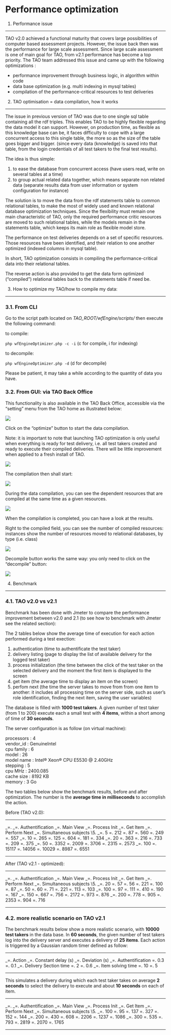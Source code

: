 <!--
parent: 'Administrator Guide'
created_at: '2011-06-22 11:25:02'
updated_at: '2011-09-28 13:22:25'
authors:
    - 'Somsack Sipasseuth'
tags:
    - 'Administrator Guide'
-->

Performance optimization
========================



1. Performance issue
--------------------

TAO v2.0 achieved a functional maturity that covers large possibilities of computer based assessment projects. However, the issue back then was the performance for large scale assessment. Since large scale assessment is one of main goal for TAO, from v2.1 performance has become a top priority. The TAO team addressed this issue and came up with the following optimizations :

-   performance improvement through business logic, in algorithm within code
-   data base optimization (e.g. multi indexing in mysql tables)
-   compilation of the performance-critical resources to test deliveries

2. TAO optimisation = data compilation, how it works
----------------------------------------------------

The issue in previous version of TAO was due to one single sql table containing all the rdf triples. This enables TAO to be highly flexible regarding the data model it can support. However, on production time, as flexible as this knowledge base can be, it faces difficulty to cope with a large concurrent access to this single table, the more so as the size of the table goes bigger and bigger. (since every data (knowledge) is saved into that table, from the login credentials of all test takers to the final test results).

The idea is thus simple:

1.  to ease the database from concurrent access (have users read, write on several tables at a time)
2.  to group actual related data together, which means separate non related data (separate results data from user information or system configuration for instance)

The solution is to move the data from the rdf statements table to common relational tables, to make the most of widely used and known relational database optimization techniques. Since the flexibility must remain one main characteristic of TAO, only the required performance critic resources are moved to such relational tables, while the models remain in the statements table, which keeps its main role as flexible model store.

The performance on test deliveries depends on a set of specific resources. Those resources have been identified, and their relation to one another optimized (indexed columns in mysql table).

In short, TAO optimization consists in compiling the performance-critical data into their relational tables.

The reverse action is also provided to get the data form optimized (“compiled”) relational tables back to the statements table if need be.

3. How to optimize my TAO/how to compile my data:
-------------------------------------------------

### 3.1. From CLI

Go to the script path located on *TAO_ROOT/wfEngine/scripts/* then execute the following command:

to compile:

`php wfEngineOptimizer.php -c -i` (c for compile, i for indexing)

to decompile:

`php wfEngineOptimizer.php -d`
(d for decompile)

Please be patient, it may take a while according to the quantity of data you have.

### 3.2. From GUI: via TAO Back Office

This functionality is also available in the TAO Back Office, accessible via the “setting” menu from the TAO home as illustrated below:

![](../resources/perf_opt_setting.png)

Click on the “optimize” button to start the data compilation.

Note: it is important to note that launching TAO optimization is only useful when everything is ready for test delivery, i.e. all test takers created and ready to execute their compiled deliveries. There will be little improvement when applied to a fresh install of TAO.

![](../resources/perf_opt_compile_button.png)

The compilation then shall start:

![](../resources/perf_opt_compiling.png)

During the data compilation, you can see the dependent resources that are compiled at the same time as a given resources.

![](../resources/perf_opt_compiling_related.png)

When the compilation is completed, you can have a look at the results.

Right to the compiled field, you can see the number of compiled resources: instances show the number of resources moved to relational databases, by type (i.e. class)

![](../resources/perf_opt_compile_success.png)

Decompile button works the same way: you only need to click on the “decompile” button:

![](../resources/perf_opt_decompiling.png)

4. Benchmark
------------

### 4.1. TAO v2.0 vs v2.1

Benchmark has been done with Jmeter to compare the performance improvement between v2.0 and 2.1 (to see how to benchmark with Jmeter see the related section):

The 2 tables below show the average time of execution for each action performed during a test exection:

1.  authentication (time to authentificate the test taker)
2.  delivery listing (page to display the list of available delivery for the logged test taker)
3.  process initialization (the time between the click of the test taker on the selected delivery and the moment the first item is displayed to the screen
4.  get item (the average time to display an item on the screen)
5.  perfom next (the time the server takes to move from from one item to another: it includes all processing time on the server side, such as user’s role identification, finding the next item, saving the user variables)

The database is filled with **1000 test takers**. A given number of test taker (from 1 to 200) execute each a small test with **4 items**, within a short among of time of **30 seconds**.

The server configuration is as follow (on virtual machine):

processors : 4\
vendor_id : GenuineIntel\
cpu family : 6\
model : 26\
model name : Intel® Xeon® CPU E5530 @ 2.40GHz\
stepping : 5\
cpu MHz : 2400.085\
cache size : 8192 KB\
memory : 3 Go

The two tables below show the benchmark results, before and after optimization. The number is the **average time in milliseconds** to accomplish the action.

Before (TAO v2.0):

  ---------------------------- ----------------------- ---------------- ------------------- --------------- -------------------
  _=.                         _=. Authentification   _=. Main View   _=. Process Init   _=. Get Item   _=. Perform Next
  _=. Simultaneous subjects   \\5.
  _=. 5                       =. 212                  =. 87            =. 560              =. 249          =. 557
  _=. 10                      =. 265                  =. 125           =. 604              =. 181          =. 334
  _=. 20                      =. 363                  =. 216           =. 733              =. 209          =. 375
  _=. 50                      =. 3352                 =. 2009          =. 3706             =. 2315         =. 2573
  _=. 100                     =. 15117                =. 14056         =. 10029            =. 8987         =. 6551
  ---------------------------- ----------------------- ---------------- ------------------- --------------- -------------------

After (TAO v2.1 - optimized):

  ---------------------------- ----------------------- ---------------- ------------------- --------------- -------------------
  _=.                         _=. Authentification   _=. Main View   _=. Process Init   _=. Get Item   _=. Perform Next
  _=. Simultaneous subjects   \\5.
  _=. 20                      =. 57                   =. 56            =. 221              =. 100          =. 87
  _=. 50                      =. 60                   =. 71            =. 221              =. 113          =. 103
  _=. 100                     =. 97                   =. 111           =. 410              =. 190          =. 167
  _=. 150                     =. 667                  =. 756           =. 2172             =. 973          =. 876
  _=. 200                     =. 778                  =. 905           =. 2353             =. 904          =. 716
  ---------------------------- ----------------------- ---------------- ------------------- --------------- -------------------

### 4.2. more realistic scenario on TAO v2.1

The benchmark results below show a more realistic scenario, with **10000 test takers** in the data base. In **60 seconds**, the given number of test takers log into the delivery server and executes a delivery of **25 items**. Each action is triggered by a Gaussian random timer defined as follow:

  ---------------------------- ------------------------- --------------------
  _=. Action                  _=. Constant delay (s)   _=. Deviation (s)
  _=. Authentification        =. 0.3                    =. 0.1
  _=. Delivery Section time   =. 2                      =. 0.6
  _=. Item solving time       =. 10                     =. 5
  ---------------------------- ------------------------- --------------------

This simulates a delivery during which each test taker takes on average **2 seconds** to select the delivery to execute and about **10 seconds** on each of item.

  ---------------------------- ----------------------- ---------------- ------------------- --------------- -------------------
  _=.                         _=. Authentification   _=. Main View   _=. Process Init   _=. Get Item   _=. Perform Next
  _=. Simultaneous subjects   \\5.
  _=. 100                     =. 95                   =. 137           =. 327              =. 152          =. 144
  _=. 200                     =. 430                  =. 608           =. 2206             =. 1237         =. 1086
  _=. 300                     =. 535                  =. 793           =. 2819             =. 2070         =. 1765
  ---------------------------- ----------------------- ---------------- ------------------- --------------- -------------------



